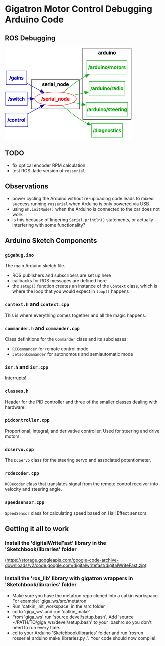 # Gigatron Motor Control Debugging Arduino Code

## ROS Debugging

![ROS Debugging Topics](LOOKATME.png)

## TODO
* fix optical encoder RPM calculation
* test ROS Jade version of `rosserial` 

## Observations
* power cycling the Arduino without re-uploading code leads to mixed success running `rosserial` when Arduino is only powered via USB
* using `nh.initNode()` when the Arduino is connected to the car does not work
 * is this because of lingering `Serial.println()` statements, or actually interfering with some functionality?

## Arduino Sketch Components

### `gigabug.ino`
The main Arduino sketch file. 
* ROS publishers and subscribers are set up here
* callbacks for ROS messages are defined here
* the `setup()` function creates an instance of the `Context` class, which is where the loop that you would expect in `loop()` happens

### `context.h` and `context.cpp`
This is where everything comes together and all the magic happens.

### `commander.h` and `commander.cpp`
Class definitions for the `Commander` class and its subclasses:
* `RCCommander` for remote control mode
* `JetsonCommander` for autonomous and semiautomatic mode

### `isr.h` and `isr.cpp`
Interrupts!

### `classes.h`
Header for the PID controller and three of the smaller classes dealing with hardware. 

### `pidcontroller.cpp`
Proportional, integral, and derivative controller. Used for steering and drive motors.

### `dcservo.cpp`
The `DCServo` class for the steering servo and associated potentiometer.

### `rcdecoder.cpp`
`RCDecoder` class that translates signal from the remote control receiver into velocity and steering angle.

### `speedsensor.cpp` 
`SpeedSensor` class for calculating speed based on Hall Effect sensors.

## Getting it all to work

### Install the 'digitalWriteFast' library in the 'Sketchbook/libraries' folder
(https://storage.googleapis.com/google-code-archive-downloads/v2/code.google.com/digitalwritefast/digitalWriteFast.zip)

### Install the 'ros_lib' library with gigatron wrappers in 'Sketchbook/libraries' folder
* Make sure you have the metatron repo cloned into a catkin workspace. For example: 'giga_ws/src/metatron'
* Run 'catkin_init_workspace' in the /src folder
* cd to 'giga_ws' and run 'catkin_make'
* From 'giga_ws' run 'source devel/setup.bash'. Add 'source ~/PATH/TO/giga_ws/devel/setup.bash' to your .bashrc so you don't need to run every time. 
* cd to your Arduino 'Sketchbook/libraries' folder and run 'rosrun rosserial_arduino make_libraries.py .'. Your code should now compile!
